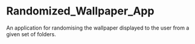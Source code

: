 # Randomized_Wallpaper_App
An application for randomising the wallpaper displayed to the user from a given set of folders.
